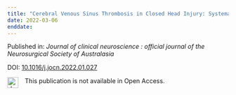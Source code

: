```yaml
---
title: "Cerebral Venous Sinus Thrombosis in Closed Head Injury: Systematic Review and Meta-analysis."
date: 2022-03-06
enddate:
---
```


Published in: *Journal of clinical neuroscience : official journal of the Neurosurgical Society of Australasia*

DOI: [10.1016/j.jocn.2022.01.027](https://doi.org/10.1016/j.jocn.2022.01.027)

<img src=https://upload.wikimedia.org/wikipedia/commons/thumb/0/0e/Closed_Access_logo_transparent.svg/1200px-Closed_Access_logo_transparent.svg.png alt="drawing" width="25" align="left"/> &nbsp;&nbsp;&nbsp;This publication is not available in Open Access.


